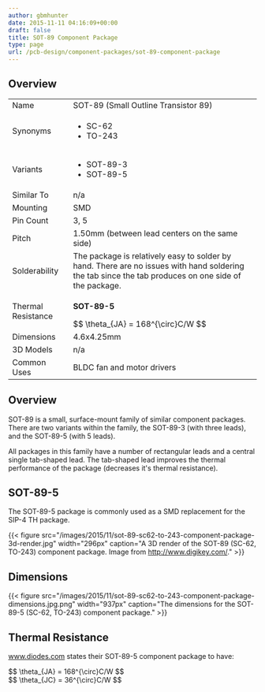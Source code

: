 ```yaml
---
author: gbmhunter
date: 2015-11-11 04:16:09+00:00
draft: false
title: SOT-89 Component Package
type: page
url: /pcb-design/component-packages/sot-89-component-package
---
```


## Overview

<table><tbody ><tr >
<td >Name
</td>
<td >SOT-89 (Small Outline Transistor 89)
</td></tr><tr >
<td >Synonyms
</td>
<td >
<ul>
<li>SC-62</li>
<li>TO-243</li>
</ul>
</td></tr><tr >
<td >Variants
</td>
<td>
<ul>
<li>SOT-89-3</li>
<li>SOT-89-5</li>
</ul>
</td></tr><tr >
<td >Similar To
</td>
<td >n/a
</td></tr><tr >
<td >Mounting
</td>
<td >SMD
</td></tr><tr >
<td >Pin Count
</td>
<td >3, 5
</td></tr><tr >
<td >Pitch
</td>
<td >1.50mm (between lead centers on the same side)</td></tr><tr >
<td >Solderability
</td>
<td >The package is relatively easy to solder by hand. There are no issues with hand soldering the tab since the tab produces on one side of the package.
</td></tr><tr >
<td >Thermal Resistance
</td>
<td >

**SOT-89-5**

<div>$$ \theta_{JA} = 168^{\circ}C/W $$</div>

</td></tr><tr >
<td >Dimensions
</td>
<td > 4.6x4.25mm
</td></tr><tr >
<td >3D Models
</td>
<td >n/a
</td></tr><tr >
<td >Common Uses
</td>
<td>BLDC fan and motor drivers</td>
</tr></tbody></table>

## Overview

SOT-89 is a small, surface-mount family of similar component packages. There are two variants within the family, the SOT-89-3 (with three leads), and the SOT-89-5 (with 5 leads).

All packages in this family have a number of rectangular leads and a central single tab-shaped lead. The tab-shaped lead improves the thermal performance of the package (decreases it's thermal resistance).

## SOT-89-5

The SOT-89-5 package is commonly used as a SMD replacement for the SIP-4 TH package.

{{< figure src="/images/2015/11/sot-89-sc62-to-243-component-package-3d-render.jpg" width="296px" caption="A 3D render of the SOT-89 (SC-62, TO-243) component package. Image from http://www.digikey.com/."  >}}

## Dimensions

{{< figure src="/images/2015/11/sot-89-sc62-to-243-component-package-dimensions.jpg.png" width="937px" caption="The dimensions for the SOT-89-5 (SC-62, TO-243) component package."  >}}

## Thermal Resistance

www.diodes.com states their SOT-89-5 component package to have:

<div>$$ \theta_{JA} = 168^{\circ}C/W $$</div>

<div>$$ \theta_{JC} = 36^{\circ}C/W $$</div>
